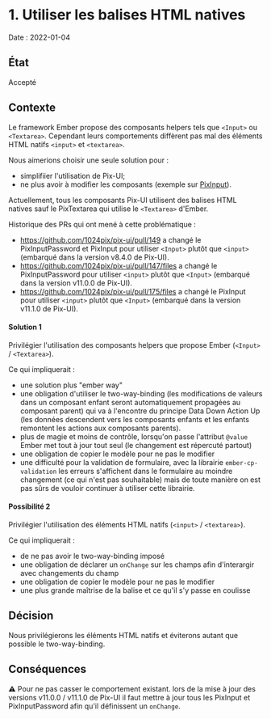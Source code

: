 # 1. Utiliser les balises HTML natives

Date : 2022-01-04

## État

Accepté

## Contexte

Le framework Ember propose des composants helpers tels que `<Input>` ou `<Textarea>`.
Cependant leurs comportements diffèrent pas mal des éléments HTML natifs `<input>` et `<textarea>`. 

Nous aimerions choisir une seule solution pour :
- simplifiier l'utilisation de Pix-UI;
- ne plus avoir à modifier les composants (exemple sur [PixInput](https://github.com/1024pix/pix-ui/pull/147#discussion_r724312399)).

Actuellement, tous les composants Pix-UI utilisent des balises HTML natives sauf le PixTextarea qui utilise le `<Textarea>` d'Ember.

Historique des PRs qui ont mené à cette problématique :
- https://github.com/1024pix/pix-ui/pull/149 a changé le PixInputPassword et PixInput pour utiliser `<Input>` plutôt que `<input>` (embarqué dans la version v8.4.0 de Pix-UI).
- https://github.com/1024pix/pix-ui/pull/147/files a changé le PixInputPassword pour utiliser `<input>` plutôt que `<Input>` (embarqué dans la version v11.0.0 de Pix-UI).
- https://github.com/1024pix/pix-ui/pull/175/files a changé le PixInput pour utiliser `<input>` plutôt que `<Input>` (embarqué dans la version v11.1.0 de Pix-UI).

#### Solution 1
Privilégier l'utilisation des composants helpers que propose Ember (`<Input>` / `<Textarea>`).

Ce qui impliquerait : 
- une solution plus "ember way"
- une obligation d'utiliser le two-way-binding (les modifications de valeurs dans un composant enfant seront  automatiquement propagées au composant parent) qui va à l'encontre du principe Data Down Action Up (les données descendent vers les composants enfants et les enfants remontent les actions aux composants parents).
- plus de magie et moins de contrôle, lorsqu'on passe l'attribut `@value` Ember met tout à jour tout seul (le changement est répercuté partout)
- une obligation de copier le modèle pour ne pas le modifier
- une difficulté pour la validation de formulaire, avec la librairie `ember-cp-validation` les erreurs s'affichent dans le formulaire au moindre changement (ce qui n'est pas souhaitable) mais de toute manière on est pas sûrs de vouloir continuer à utiliser cette librairie.


#### Possibilité 2
Privilégier l'utilisation des éléments HTML natifs (`<input>` / `<textarea>`).

Ce qui impliquerait : 
- de ne pas avoir le two-way-binding imposé
- une obligation de déclarer un `onChange` sur les champs afin d'interargir avec changements du champ
- une obligation de copier le modèle pour ne pas le modifier
- une plus grande maîtrise de la balise et ce qu'il s'y passe en coulisse

## Décision

Nous privilégierons les éléments HTML natifs et éviterons autant que possible le two-way-binding.

## Conséquences

⚠️ Pour ne pas casser le comportement existant. lors de la mise à jour des versions v11.0.0 / v11.1.0 de Pix-UI il faut mettre à jour tous les PixInput et PixInputPassword afin qu'il définissent un `onChange`.
